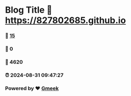 # Blog Title :link: https://827802685.github.io 
### :page_facing_up: [15](https://827802685.github.io/tag.html) 
### :speech_balloon: 0 
### :hibiscus: 4620 
### :alarm_clock: 2024-08-31 09:47:27 
### Powered by :heart: [Gmeek](https://github.com/Meekdai/Gmeek)
